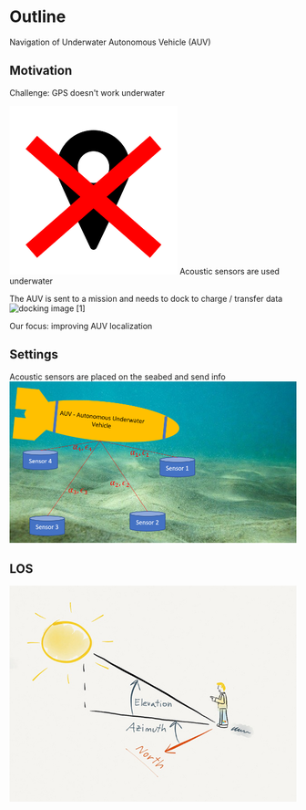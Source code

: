 # Outline
Navigation of Underwater Autonomous Vehicle (AUV)
## Motivation
Challenge: GPS doesn't work underwater

![gps icon](images/no_gps.png)
Acoustic sensors are used underwater

The AUV is sent to a mission and needs to dock to charge / transfer data
![docking image [[1]](#1)](images/docking-station-for-AUV.jpg "")

Our focus: improving AUV localization
## Settings
Acoustic sensors are placed on the seabed and send info
![AUV with beacons](images/intro.png)

## LOS
![Line of Sight](images/azimuth-elevation.jpg)
